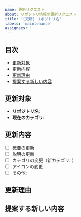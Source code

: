 ```yaml
---
name: 更新リクエスト
about: リポジトリ情報の更新リクエスト
title: '[更新] リポジトリ名'
labels: 'maintenance'
assignees: ''
---
```


## 目次

<!-- START doctoc generated TOC please keep comment here to allow auto update -->
<!-- DON'T EDIT THIS SECTION, INSTEAD RE-RUN doctoc TO UPDATE -->

- [更新対象](#%E6%9B%B4%E6%96%B0%E5%AF%BE%E8%B1%A1)
- [更新内容](#%E6%9B%B4%E6%96%B0%E5%86%85%E5%AE%B9)
- [更新理由](#%E6%9B%B4%E6%96%B0%E7%90%86%E7%94%B1)
- [提案する新しい内容](#%E6%8F%90%E6%A1%88%E3%81%99%E3%82%8B%E6%96%B0%E3%81%97%E3%81%84%E5%86%85%E5%AE%B9)

<!-- END doctoc generated TOC please keep comment here to allow auto update -->

## 更新対象

- **リポジトリ名**: <!-- リポジトリ名を記入 -->
- **現在のカテゴリ**: <!-- 現在のカテゴリ -->

## 更新内容

<!-- 何を更新したいのか、具体的に説明してください -->

- [ ] 概要の更新
- [ ] 説明の更新
- [ ] カテゴリの変更（新カテゴリ: <!-- 新しいカテゴリ -->）
- [ ] アイコンの変更
- [ ] その他: <!-- 具体的に -->

## 更新理由

<!-- なぜこの更新が必要なのか、簡潔に説明してください -->

## 提案する新しい内容

<!-- 新しい概要や説明などを提案してください -->
